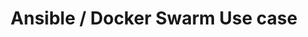 ---
title : Ansible / Docker Swarm Use case
description: An Ansible project to initialise a Docker Swarm cluster with a couple of nodes. This project can be used to deploy services to this cluster using Ansible
skills : ["Ansible","Docker Swarm","DevOps","Sysadmin","Python","Bash"]
image : https://media.giphy.com/media/fUYp0iOzQfC540KCs4/giphy.gif
image_project_list: articles/ansible-docker-swarm.png
article: /articles/ansible-docker-swarm
---
